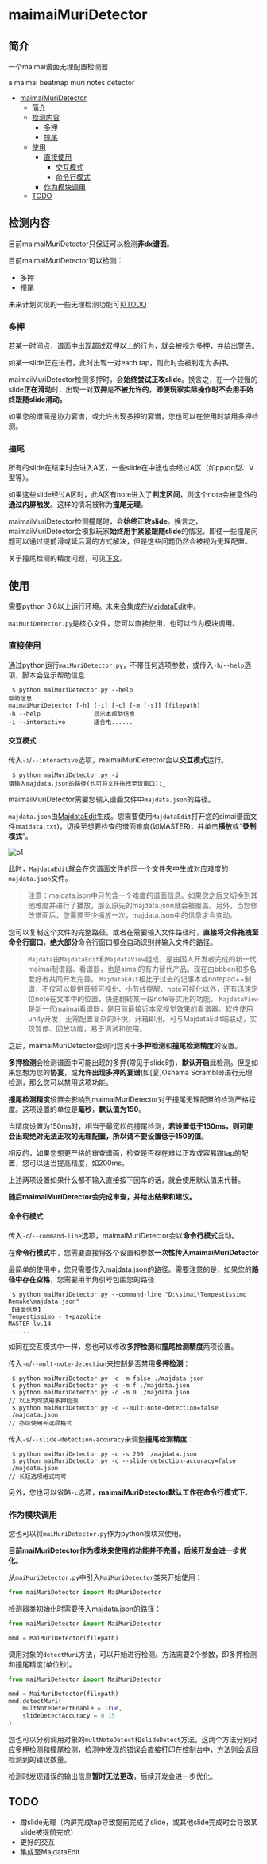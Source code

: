 <!--
 * @Author: moying
 * @Date: 2021-08-17 14:58:21
 * @LastEditTime: 2021-08-17 16:39:13
 * @LastEditors: Please set LastEditors
 * @Description: 自述文件
 * @FilePath: \maimaiMuriDetector\README.md
-->
# maimaiMuriDetector

## 简介

一个maimai谱面无理配置检测器

a maimai beatmap muri notes detector

- [maimaiMuriDetector](#maimaimuridetector)
  - [简介](#简介)
  - [检测内容](#检测内容)
    - [多押](#多押)
    - [撞尾](#撞尾)
  - [使用](#使用)
    - [直接使用](#直接使用)
      - [交互模式](#交互模式)
      - [命令行模式](#命令行模式)
    - [作为模块调用](#作为模块调用)
  - [TODO](#todo)

## 检测内容

目前maimaiMuriDetector只保证可以检测**非dx谱面**。

目前maimaiMuriDetector可以检测：

- 多押
- 撞尾

未来计划实现的一些无理检测功能可见[TODO](#TODO)

### 多押

若某一时间点，谱面中出现超过双押以上的行为，就会被视为多押，并给出警告。

如某一slide正在进行，此时出现一对each tap，则此时会被判定为多押。

maimaiMuriDetector检测多押时，会**始终尝试正攻slide**。换言之，在一个较慢的slide**正在滑动**时，出现一对**双押**是**不被允许的**，**即便玩家实际操作时不会用手始终跟随slide滑动。**

如果您的谱面是协力宴谱，或允许出现多押的宴谱，您也可以在使用时禁用多押检测。

### 撞尾

所有的slide在结束时会进入A区，一些slide在中途也会经过A区（如pp/qq型、V型等）。

如果这些slide经过A区时，此A区有note进入了**判定区间**，则这个note会被意外的**通过内屏触发**。这样的情况被称为**撞尾无理**。

maimaiMuriDetector检测撞尾时，会**始终正攻slide**。换言之，maimaiMuriDetector会模拟玩家**始终用手紧紧跟随slide**的情况。即便一些撞尾问题可以通过提前滑或延后滑的方式解决，但是这些问题仍然会被视为无理配置。

关于撞尾检测的精度问题，可见[下文](#交互模式)。

## 使用

需要python 3.6以上运行环境。未来会集成在[MajdataEdit](https://github.com/LingFeng-bbben/MajdataEdit)中。

`maiMuriDetector.py`是核心文件，您可以直接使用，也可以作为模块调用。

### 直接使用

通过python运行`maiMuriDetector.py`，不带任何选项参数，或传入`-h`/`--help`选项，脚本会显示帮助信息

```shell
 $ python maiMuriDetector.py --help
帮助信息
maimaiMuriDetector [-h] [-i] [-c] [-m [-s]] [filepath]
-h --help               显示本帮助信息
-i --interactive        适合电......
```

#### 交互模式

传入`-i`/`--interactive`选项，maimaiMuriDetector会以**交互模式**运行。

```shell
 $ python maiMuriDetector.py -i
请输入majdata.json的路径(也可将文件拖拽至该窗口):_
```

maimaiMuriDetector需要您输入谱面文件中`majdata.json`的路径。

`majdata.json`由[MajdataEdit](https://github.com/LingFeng-bbben/MajdataEdit)生成。您需要使用`MajdataEdit`打开您的simai谱面文件(`maidata.txt`)，切换至想要检查的谱面难度(如MASTER)，并单击**播放**或“**录制模式**”。

![p1](./readme_images/p1.png)

此时，`MajdataEdit`就会在您谱面文件的同一个文件夹中生成对应难度的`majdata.json`文件。

> 注意：majdata.json中只包含一个难度的谱面信息。如果您之后又切换到其他难度并进行了播放，那么原先的majdata.json就会被覆盖。另外，当您修改谱面后，您需要至少播放一次，majdata.json中的信息才会变动。

您可以复制这个文件的完整路径，或者在需要输入文件路径时，**直接将文件拖拽至命令行窗口**，**绝大部分**命令行窗口都会自动识别并输入文件的路径。

> `Majdata`由`MajdataEdit`和`MajdataView`组成，是由国人开发者完成的新一代maimai制谱器、看谱器，也是simai的有力替代产品。现在由bbben和多名爱好者共同开发完善。
> `MajdataEdit`相比于过去的记事本或notepad++制谱，不仅可以提供音频可视化、小节线提醒、note可视化以外，还有迅速定位note在文本中的位置，快速翻转某一段note等实用的功能。
> `MajdataView`是新一代maimai看谱器，是目前最接近本家视觉效果的看谱器。软件使用unity开发，无需配置复杂的环境，开箱即用。可与MajdataEdit端联动，实现暂停、回放功能，易于调试和使用。

之后，maimaiMuriDetector会询问您关于**多押检测**和**撞尾检测精度**的设置。

**多押检测**会检测谱面中可能出现的多押(常见于slide时)，**默认开启**此检测。但是如果您想为您的**协宴**，或**允许出现多押的宴谱**(如[宴]Oshama Scramble)进行无理检测，那么您可以禁用这项功能。

**撞尾检测精度**设置会影响到maimaiMuriDetector对于撞尾无理配置的检测严格程度。这项设置的单位是**毫秒**，**默认值为150**。

当精度设置为150ms时，相当于最宽松的撞尾检测，**若设置低于150ms，则可能会出现绝对无法正攻的无理配置，所以请不要设置低于150的值**。

相反的，如果您想更严格的审查谱面，检查是否存在难以正攻或容易蹭tap的配置，您可以适当提高精度，如200ms。

上述两项设置如果什么都不输入直接按下回车的话，就会使用默认值来代替。

**随后maimaiMuriDetector会完成审查，并给出结果和建议。**

#### 命令行模式

传入`-c`/`--command-line`选项，maimaiMuriDetector会以**命令行模式**启动。

在**命令行模式**中，您需要直接将各个设置和参数**一次性传入maimaiMuriDetector**

最简单的使用中，您只需要传入majdata.json的路径。需要注意的是，如果您的**路径中存在空格**，您需要用半角引号包围您的路径

```shell
 $ python maiMuriDetector.py --command-line "D:\simai\Tempestissimo Remake\majdata.json"
【谱面信息】
Tempestissimo - t+pazolite
MASTER lv.14
......
```

如同在交互模式中一样，您也可以修改**多押检测**和**撞尾检测精度**两项设置。

传入`-m`/`--mult-note-detection`来控制是否禁用**多押检测**：

```shell
 $ python maiMuriDetector.py -c -m false ./majdata.json
 $ python maiMuriDetector.py -c -m f ./majdata.json
 $ python maiMuriDetector.py -c -m 0 ./majdata.json
// 以上均可禁用多押检测
 $ python maiMuriDetector.py -c --mult-note-detection=false ./majdata.json
// 亦可使用长选项格式
```

传入`-s`/`--slide-detection-accuracy`来调整**撞尾检测精度**：

```shell
 $ python maiMuriDetector.py -c -s 200 ./majdata.json
 $ python maiMuriDetector.py -c --slide-detection-accuracy=false ./majdata.json
// 长短选项格式均可
```

另外，您也可以省略`-c`选项，**maimaiMuriDetector默认工作在命令行模式下**。

### 作为模块调用

您也可以将`maiMuriDetector.py`作为python模块来使用。

**目前maiMuriDetector作为模块来使用的功能并不完善，后续开发会进一步优化。**

从`maiMuriDetector.py`中引入`MaiMuriDetector`类来开始使用：

```python
from maiMuriDetector import MaiMuriDetector
```

检测器类初始化时需要传入majdata.json的路径：

```python
from maiMuriDetector import MaiMuriDetector

mmd = MaiMuriDetector(filepath)
```

调用对象的`detectMuri`方法，可以开始进行检测。方法需要2个参数，即多押检测和撞尾精度(单位秒)。

```python
from maiMuriDetector import MaiMuriDetector

mmd = MaiMuriDetector(filepath)
mmd.detectMuri(
    multNoteDetectEnable = True,
    slideDetectAccuracy = 0.15
)
```

您也可以分别调用对象的`multNoteDetect`和`slideDetect`方法，这两个方法分别对应多押检测和撞尾检测，检测中发现的错误会直接打印在控制台中，方法则会返回检测到的错误数量。

检测时发现错误的输出信息**暂时无法更改**，后续开发会进一步优化。

## TODO

- 蹭slide无理（内屏完成tap导致提前完成了slide，或其他slide完成时会导致某slide被提前完成）
- 更好的交互
- 集成至MajdataEdit
